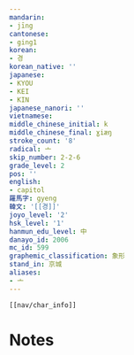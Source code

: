 ```yaml
---
mandarin:
- jīng
cantonese:
- ging1
korean:
- 경
korean_native: ''
japanese:
- KYOU
- KEI
- KIN
japanese_nanori: ''
vietnamese:
middle_chinese_initial: k
middle_chinese_final: ɣiæŋ
stroke_count: '8'
radical: 亠
skip_number: 2-2-6
grade_level: 2
pos: ''
english:
- capitol
羅馬字: gyeng
韓文: '[[경]]'
joyo_level: '2'
hsk_level: '1'
hanmun_edu_level: 中
danayo_id: 2006
mc_id: 599
graphemic_classification: 象形
stand_in: 京城
aliases:
- 亠
---
```

```meta-bind-embed
[[nav/char_info]]
```

# Notes
